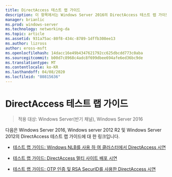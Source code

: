 ```yaml
---
title: DirectAccess 테스트 랩 가이드
description: 이 항목에서는 Windows Server 2016의 DirectAccess 테스트 랩 가이드에 대 한 링크를 제공 합니다.
manager: brianlic
ms.prod: windows-server
ms.technology: networking-da
ms.topic: article
ms.assetid: 931a75ac-80f8-434c-8789-1dffb308ee13
ms.author: lizross
author: eross-msft
ms.openlocfilehash: 14dacc16e49b4347621792cc625dbcdd773c0aba
ms.sourcegitcommit: b00d7c8968c4adc8f699dbee694afe6ed36bc9de
ms.translationtype: MT
ms.contentlocale: ko-KR
ms.lasthandoff: 04/08/2020
ms.locfileid: "80815636"
---
```

# <a name="directaccess-test-lab-guides"></a>DirectAccess 테스트 랩 가이드

>적용 대상: Windows Server(반기 채널), Windows Server 2016

다음은 Windows Server 2016, Windows server 2012 R2 및 Windows Server 2012의 DirectAccess 테스트 랩 가이드에 대 한 링크입니다.

- [테스트 랩 가이드: Windows NLB를 사용 하 여 클러스터에서 DirectAccess 시연](tlg-cluster-nlb/Test-Lab-Guide-Demonstrate-DirectAccess-in-a-Cluster-with-Windows-NLB.md)

- [테스트 랩 가이드: DirectAccess 멀티 사이트 배포 시연](tlg-multisite/Test-Lab-Guide-Demonstrate-a-DirectAccess-Multisite-Deployment.md)

- [테스트 랩 가이드: OTP 인증 및 RSA SecurID를 사용한 DirectAccess 시연](tlg-otp-securid/Test-Lab-Guide-Demonstrate-DirectAccess-with-OTP-Authentication-and-RSA-SecurID.md)
